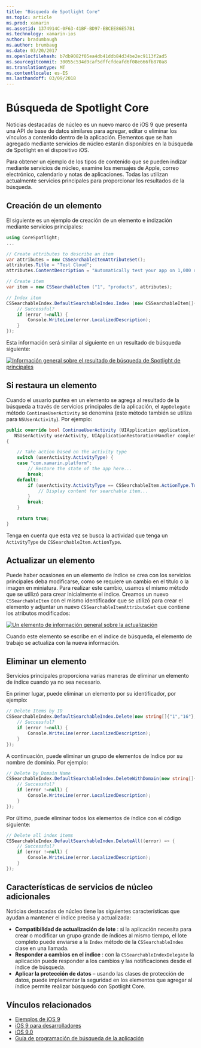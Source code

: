 ```yaml
---
title: "Búsqueda de Spotlight Core"
ms.topic: article
ms.prod: xamarin
ms.assetid: 1374914C-0F63-41BF-BD97-EBCEE86E57B1
ms.technology: xamarin-ios
author: bradumbaugh
ms.author: brumbaug
ms.date: 03/20/2017
ms.openlocfilehash: b7db9082f05ea4db41ddb84d34be2ec9113f2ad5
ms.sourcegitcommit: 30055c534d9caf5dffcfdeafd6f08e666fb870a8
ms.translationtype: MT
ms.contentlocale: es-ES
ms.lasthandoff: 03/09/2018
---
```

# <a name="search-with-core-spotlight"></a>Búsqueda de Spotlight Core

Noticias destacadas de núcleo es un nuevo marco de iOS 9 que presenta una API de base de datos similares para agregar, editar o eliminar los vínculos a contenido dentro de la aplicación. Elementos que se han agregado mediante servicios de núcleo estarán disponibles en la búsqueda de Spotlight en el dispositivo iOS.

Para obtener un ejemplo de los tipos de contenido que se pueden indizar mediante servicios de núcleo, examine los mensajes de Apple, correo electrónico, calendario y notas de aplicaciones. Todas las utilizan actualmente servicios principales para proporcionar los resultados de la búsqueda.

## <a name="creating-an-item"></a>Creación de un elemento

El siguiente es un ejemplo de creación de un elemento e indización mediante servicios principales:

```csharp
using CoreSpotlight;
...

// Create attributes to describe an item
var attributes = new CSSearchableItemAttributeSet();
attributes.Title = "Test Cloud";
attributes.ContentDescription = "Automatically test your app on 1,000 devices in the cloud.";

// Create item
var item = new CSSearchableItem ("1", "products", attributes);

// Index item
CSSearchableIndex.DefaultSearchableIndex.Index (new CSSearchableItem[]{ item }, (error) => {
    // Successful?
    if (error !=null) {
        Console.WriteLine(error.LocalizedDescription);
    }
});
```

Esta información será similar al siguiente en un resultado de búsqueda siguiente:

[![](corespotlight-images/corespotlight01.png "Información general sobre el resultado de búsqueda de Spotlight de principales")](corespotlight-images/corespotlight01.png#lightbox)

## <a name="restoring-an-item"></a>Si restaura un elemento

Cuando el usuario puntea en un elemento se agrega al resultado de la búsqueda a través de servicios principales de la aplicación, el `AppDelegate` método `ContinueUserActivity` se denomina (este método también se utiliza para `NSUserActivity`). Por ejemplo:

```csharp
public override bool ContinueUserActivity (UIApplication application,
   NSUserActivity userActivity, UIApplicationRestorationHandler completionHandler)
{

    // Take action based on the activity type
    switch (userActivity.ActivityType) {
    case "com.xamarin.platform":
        // Restore the state of the app here...
        break;
    default:
        if (userActivity.ActivityType == CSSearchableItem.ActionType.ToString ()) {
            // Display content for searchable item...
        }
        break;
    }

    return true;
}
```

Tenga en cuenta que esta vez se busca la actividad que tenga un `ActivityType` de `CSSearchableItem.ActionType`.

## <a name="updating-an-item"></a>Actualizar un elemento

Puede haber ocasiones en un elemento de índice se crea con los servicios principales deba modificarse, como se requiere un cambio en el título o la imagen en miniatura. Para realizar este cambio, usamos el mismo método que se utilizó para crear inicialmente el índice.
Creamos un nuevo `CSSearchableItem` con el mismo identificador que se utilizó para crear el elemento y adjuntar un nuevo `CSSearchableItemAttributeSet` que contiene los atributos modificados:

[![](corespotlight-images/corespotlight02.png "Un elemento de información general sobre la actualización")](corespotlight-images/corespotlight02.png#lightbox)

Cuando este elemento se escribe en el índice de búsqueda, el elemento de trabajo se actualiza con la nueva información.

## <a name="deleting-an-item"></a>Eliminar un elemento

Servicios principales proporciona varias maneras de eliminar un elemento de índice cuando ya no sea necesario.

En primer lugar, puede eliminar un elemento por su identificador, por ejemplo:

```csharp
// Delete Items by ID
CSSearchableIndex.DefaultSearchableIndex.Delete(new string[]{"1","16"},(error) => {
    // Successful?
    if (error !=null) {
        Console.WriteLine(error.LocalizedDescription);
    }
});
```

A continuación, puede eliminar un grupo de elementos de índice por su nombre de dominio. Por ejemplo:

```csharp
// Delete by Domain Name
CSSearchableIndex.DefaultSearchableIndex.DeleteWithDomain(new string[]{"domain-name"},(error) => {
    // Successful?
    if (error !=null) {
        Console.WriteLine(error.LocalizedDescription);
    }
});
```

Por último, puede eliminar todos los elementos de índice con el código siguiente:

```csharp
// Delete all index items
CSSearchableIndex.DefaultSearchableIndex.DeleteAll((error) => {
    // Successful?
    if (error !=null) {
        Console.WriteLine(error.LocalizedDescription);
    }
});
```
## <a name="additional-core-spotlight-features"></a>Características de servicios de núcleo adicionales

Noticias destacadas de núcleo tiene las siguientes características que ayudan a mantener el índice precisa y actualizada:

- **Compatibilidad de actualización de lote** : si la aplicación necesita para crear o modificar un grupo grande de índices al mismo tiempo, el lote completo puede enviarse a la `Index` método de la `CSSearchableIndex` clase en una llamada.
- **Responder a cambios en el índice** : con la `CSSearchableIndexDelegate` la aplicación puede responder a los cambios y las notificaciones desde el índice de búsqueda.
- **Aplicar la protección de datos** – usando las clases de protección de datos, puede implementar la seguridad en los elementos que agregar al índice permite realizar búsquedo con Spotlight Core.



## <a name="related-links"></a>Vínculos relacionados

- [Ejemplos de iOS 9](https://developer.xamarin.com/samples/ios/iOS9/)
- [iOS 9 para desarrolladores](https://developer.apple.com/ios/pre-release/)
- [iOS 9.0](https://developer.apple.com/library/prerelease/ios/releasenotes/General/WhatsNewIniOS/Articles/iOS9.html)
- [Guía de programación de búsqueda de la aplicación](https://developer.apple.com/library/prerelease/ios/documentation/General/Conceptual/AppSearch/index.html#//apple_ref/doc/uid/TP40016308)
